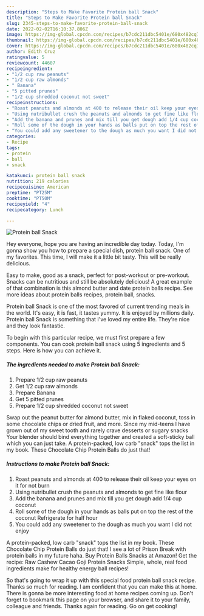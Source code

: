 ```yaml
---
description: "Steps to Make Favorite Protein ball Snack"
title: "Steps to Make Favorite Protein ball Snack"
slug: 2345-steps-to-make-favorite-protein-ball-snack
date: 2022-02-02T16:10:37.806Z
image: https://img-global.cpcdn.com/recipes/b7cdc211dbc5401e/680x482cq70/protein-ball-snack-recipe-main-photo.jpg
thumbnail: https://img-global.cpcdn.com/recipes/b7cdc211dbc5401e/680x482cq70/protein-ball-snack-recipe-main-photo.jpg
cover: https://img-global.cpcdn.com/recipes/b7cdc211dbc5401e/680x482cq70/protein-ball-snack-recipe-main-photo.jpg
author: Edith Cruz
ratingvalue: 5
reviewcount: 44607
recipeingredient:
- "1/2 cup raw peanuts"
- "1/2 cup raw almonds"
- " Banana"
- "5 pitted prunes"
- "1/2 cup shredded coconut not sweet"
recipeinstructions:
- "Roast peanuts and almonds at 400 to release their oil keep your eyes on it for not burn"
- "Using nutribullet crush the peanuts and almonds to get fine like flour"
- "Add the banana and prunes and mix till you get dough add 1/4 cup coconut"
- "Roll some of the dough in your hands as balls put on top the rest of the coconut Refrigerate for half hour"
- "You could add any sweetener to the dough as much you want I did not enjoy"
categories:
- Recipe
tags:
- protein
- ball
- snack

katakunci: protein ball snack 
nutrition: 219 calories
recipecuisine: American
preptime: "PT25M"
cooktime: "PT50M"
recipeyield: "4"
recipecategory: Lunch

---
```



![Protein ball Snack](https://img-global.cpcdn.com/recipes/b7cdc211dbc5401e/680x482cq70/protein-ball-snack-recipe-main-photo.jpg)

Hey everyone, hope you are having an incredible day today. Today, I'm gonna show you how to prepare a special dish, protein ball snack. One of my favorites. This time, I will make it a little bit tasty. This will be really delicious.

Easy to make, good as a snack, perfect for post-workout or pre-workout. Snacks can be nutritious and still be absolutely delicious! A great example of that combination is this almond butter and date protein balls recipe. See more ideas about protein balls recipes, protein ball, snacks.

Protein ball Snack is one of the most favored of current trending meals in the world. It's easy, it is fast, it tastes yummy. It is enjoyed by millions daily. Protein ball Snack is something that I've loved my entire life. They're nice and they look fantastic.


To begin with this particular recipe, we must first prepare a few components. You can cook protein ball snack using 5 ingredients and 5 steps. Here is how you can achieve it.

<!--inarticleads1-->

##### The ingredients needed to make Protein ball Snack:

1. Prepare 1/2 cup raw peanuts
1. Get 1/2 cup raw almonds
1. Prepare  Banana
1. Get 5 pitted prunes
1. Prepare 1/2 cup shredded coconut not sweet


Swap out the peanut butter for almond butter, mix in flaked coconut, toss in some chocolate chips or dried fruit, and more. Since my mid-teens I have grown out of my sweet tooth and rarely crave desserts or sugary snacks Your blender should bind everything together and created a soft-sticky ball which you can just take. A protein-packed, low carb &#34;snack&#34; tops the list in my book. These Chocolate Chip Protein Balls do just that! 

<!--inarticleads2-->

##### Instructions to make Protein ball Snack:

1. Roast peanuts and almonds at 400 to release their oil keep your eyes on it for not burn
1. Using nutribullet crush the peanuts and almonds to get fine like flour
1. Add the banana and prunes and mix till you get dough add 1/4 cup coconut
1. Roll some of the dough in your hands as balls put on top the rest of the coconut Refrigerate for half hour
1. You could add any sweetener to the dough as much you want I did not enjoy


A protein-packed, low carb &#34;snack&#34; tops the list in my book. These Chocolate Chip Protein Balls do just that! I see a lot of Prison Break with protein balls in my future haha. Buy Protein Balls Snacks at Amazon! Get the recipe: Raw Cashew Cacao Goji Protein Snacks Simple, whole, real food ingredients make for healthy energy ball recipes! 

So that's going to wrap it up with this special food protein ball snack recipe. Thanks so much for reading. I am confident that you can make this at home. There is gonna be more interesting food at home recipes coming up. Don't forget to bookmark this page on your browser, and share it to your family, colleague and friends. Thanks again for reading. Go on get cooking!
